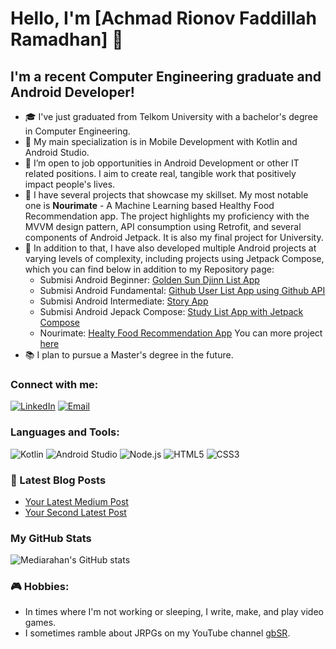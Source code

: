 # Hello, I'm [Achmad Rionov Faddillah Ramadhan] 👋

## I'm a recent Computer Engineering graduate and Android Developer!

- 🎓 I've just graduated from Telkom University with a bachelor's degree in Computer Engineering.
- 🌱 My main specialization is in Mobile Development with Kotlin and Android Studio.
- 👀 I’m open to job opportunities in Android Development or other IT related positions. I aim to create real, tangible work that positively impact people's lives.
- 🚀 I have several projects that showcase my skillset. My most notable one is **Nourimate** - A Machine Learning based Healthy Food Recommendation app. The project highlights my proficiency with the MVVM design pattern, API consumption using Retrofit, and several components of Android Jetpack. It is also my final project for University.
- 📱 In addition to that, I have also developed multiple Android projects at varying levels of complexity, including projects using Jetpack Compose, which you can find below in addition to my Repository page:
  - Submisi Android Beginner: [Golden Sun Djinn List App](https://github.com/mediarahan/DicodingBeginner)
  - Submisi Android Fundamental: [Github User List App using Github API](https://github.com/mediarahan/DicodingFundamental)
  - Submisi Android Intermediate: [Story App](https://github.com/mediarahan/DicodingIntermediate)
  - Submisi Android Jepack Compose: [Study List App with Jetpack Compose](https://github.com/mediarahan/DicodingJetpackCompose)
  - Nourimate: [Healty Food Recommendation App](https://github.com/mediarahan/nourimate)
    You can more project [here](https://github.com/mediarahan?tab=repositories)
- 📚 I plan to pursue a Master's degree in the future.


### Connect with me:
[![LinkedIn](https://img.shields.io/badge/LinkedIn-Connect-blue)](https://www.linkedin.com/in/achmadrionov/)
[![Email](https://img.shields.io/badge/Email-Me-brightgreen)](mailto:pergerakanpertama@gmail.com)

### Languages and Tools:
![Kotlin](https://img.shields.io/badge/Kotlin-%23ED8B00.svg?&style=for-the-badge&logo=kotlin&logoColor=white)
![Android Studio](https://img.shields.io/badge/Android_Studio-3DDC84?style=for-the-badge&logo=android-studio&logoColor=white)
![Node.js](https://img.shields.io/badge/Node.js-43853D?style=for-the-badge&logo=node-dot-js&logoColor=white)
![HTML5](https://img.shields.io/badge/HTML5-E34F26?style=for-the-badge&logo=html5&logoColor=white)
![CSS3](https://img.shields.io/badge/CSS3-1572B6?style=for-the-badge&logo=css3&logoColor=white)

### 📕 Latest Blog Posts
<!-- BLOG-POST-LIST:START -->
- [Your Latest Medium Post](link-to-post)
- [Your Second Latest Post](link-to-post)
<!-- BLOG-POST-LIST:END -->

### My GitHub Stats
![Mediarahan's GitHub stats](https://github-readme-stats.vercel.app/api?username=yourusername&show_icons=true&theme=tokyonight)

### 🎮 Hobbies:
- In times where I'm not working or sleeping, I write, make, and play video games. 
- I sometimes ramble about JRPGs on my YouTube channel [gbSR](https://www.youtube.com/@GarlicBreadSR).
